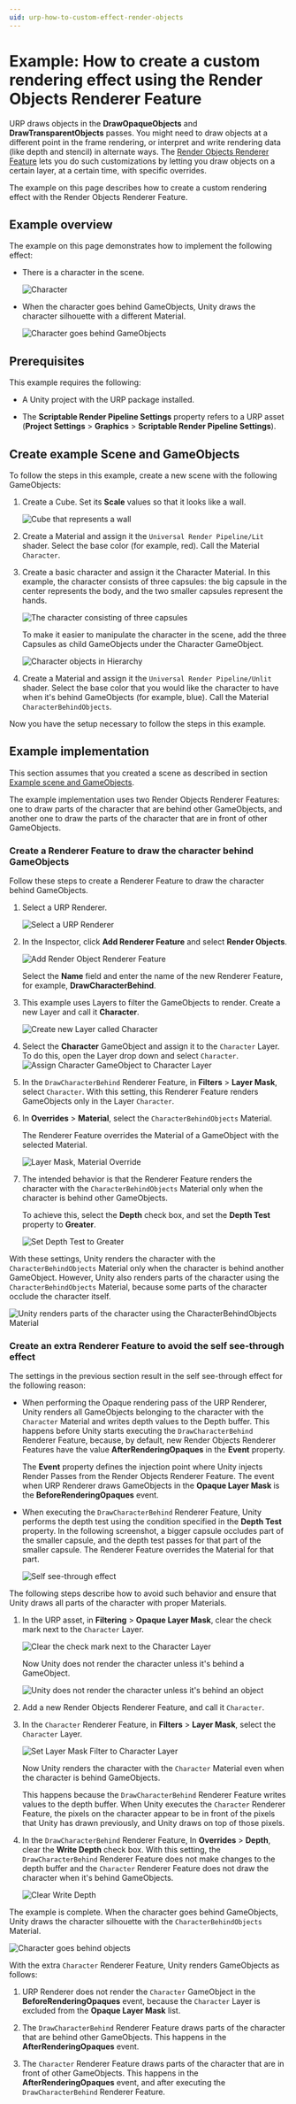 ```yaml
---
uid: urp-how-to-custom-effect-render-objects
---
```

# Example: How to create a custom rendering effect using the Render Objects Renderer Feature

URP draws objects in the **DrawOpaqueObjects** and **DrawTransparentObjects** passes. You might need to draw objects at a different point in the frame rendering, or interpret and write rendering data (like depth and stencil) in alternate ways. The [Render Objects Renderer Feature](renderer-feature-render-objects.md) lets you do such customizations by letting you draw objects on a certain layer, at a certain time, with specific overrides.

The example on this page describes how to create a custom rendering effect with the Render Objects Renderer Feature.

## Example overview

The example on this page demonstrates how to implement the following effect:

* There is a character in the scene.

    ![Character](../Images/how-to-render-objects/character.png)

* When the character goes behind GameObjects, Unity draws the character silhouette with a different Material.

    ![Character goes behind GameObjects](../Images/how-to-render-objects/character-goes-behind-object.gif)

## Prerequisites

This example requires the following:

* A Unity project with the URP package installed.

* The **Scriptable Render Pipeline Settings** property refers to a URP asset (**Project Settings** > **Graphics** > **Scriptable Render Pipeline Settings**).

## Create example Scene and GameObjects<a name="example-objects"></a>

To follow the steps in this example, create a new scene with the following GameObjects:

1. Create a Cube. Set its **Scale** values so that it looks like a wall.

    ![Cube that represents a wall](../Images/how-to-render-objects/rendobj-cube-wall.png)

2. Create a Material and assign it the `Universal Render Pipeline/Lit` shader. Select the base color (for example, red). Call the Material `Character`.

3. Create a basic character and assign it the Character Material. In this example, the character consists of three capsules: the big capsule in the center represents the body, and the two smaller capsules represent the hands.

    ![The character consisting of three capsules](../Images/how-to-render-objects/character-views-side-top-persp.png)

    To make it easier to manipulate the character in the scene, add the three Capsules as child GameObjects under the Character GameObject.

    ![Character objects in Hierarchy](../Images/how-to-render-objects/character-in-hierarchy.png)

4. Create a Material and assign it the `Universal Render Pipeline/Unlit` shader. Select the base color that you would like the character to have when it's behind GameObjects (for example, blue). Call the Material `CharacterBehindObjects`.

Now you have the setup necessary to follow the steps in this example.

## Example implementation

This section assumes that you created a scene as described in section [Example scene and GameObjects](#example-objects).

The example implementation uses two Render Objects Renderer Features: one to draw parts of the character that are behind other GameObjects, and another one to draw the parts of the character that are in front of other GameObjects.

### Create a Renderer Feature to draw the character behind GameObjects

Follow these steps to create a Renderer Feature to draw the character behind GameObjects.

1. Select a URP Renderer.

    ![Select a URP Renderer](../Images/how-to-render-objects/rendobj-select-urp-renderer.png)

2. In the Inspector, click **Add Renderer Feature** and select **Render Objects**.

    ![Add Render Object Renderer Feature](../Images/how-to-render-objects/rendobj-add-rend-obj.png)

    Select the **Name** field and enter the name of the new Renderer Feature, for example, **DrawCharacterBehind**.

3. This example uses Layers to filter the GameObjects to render. Create a new Layer and call it **Character**.

    ![Create new Layer called Character](../Images/how-to-render-objects/rendobj-new-layer-character.png)

4. Select the **Character** GameObject and assign it to the `Character` Layer. To do this, open the Layer drop down and select `Character`.
    ![Assign Character GameObject to Character Layer](../Images/how-to-render-objects/rendobj-assign-character-gameobject-layer.png)

5. In the `DrawCharacterBehind` Renderer Feature, in **Filters** > **Layer Mask**, select `Character`. With this setting, this Renderer Feature renders GameObjects only in the Layer `Character`.

6. In **Overrides** > **Material**, select the `CharacterBehindObjects` Material.

    The Renderer Feature overrides the Material of a GameObject with the selected Material.

    ![Layer Mask, Material Override](../Images/how-to-render-objects/rendobj-change-layer-override-material.png)

7. The intended behavior is that the Renderer Feature renders the character with the `CharacterBehindObjects` Material only when the character is behind other GameObjects.

    To achieve this, select the **Depth** check box, and set the **Depth Test** property to **Greater**.

    ![Set Depth Test to Greater](../Images/how-to-render-objects/rendobj-depth-greater.png)

With these settings, Unity renders the character with the `CharacterBehindObjects` Material only when the character is behind another GameObject. However, Unity also renders parts of the character using the `CharacterBehindObjects` Material, because some parts of the character occlude the character itself.

![Unity renders parts of the character using the `CharacterBehindObjects` Material](../Images/how-to-render-objects/character-depth-test-greater.gif)

### Create an extra Renderer Feature to avoid the self see-through effect

The settings in the previous section result in the self see-through effect for the following reason:

* When performing the Opaque rendering pass of the URP Renderer, Unity renders all GameObjects belonging to the character with the `Character` Material and writes depth values to the Depth buffer. This happens before Unity starts executing the `DrawCharacterBehind` Renderer Feature, because, by default, new Render Objects Renderer Features have the value **AfterRenderingOpaques** in the **Event** property.

    The **Event** property defines the injection point where Unity injects Render Passes from the Render Objects Renderer Feature. The event when URP Renderer draws GameObjects in the **Opaque Layer Mask** is the **BeforeRenderingOpaques** event.

* When executing the `DrawCharacterBehind` Renderer Feature, Unity performs the depth test using the condition specified in the **Depth Test** property. In the following screenshot, a bigger capsule occludes part of the smaller capsule, and the depth test passes for that part of the smaller capsule. The Renderer Feature overrides the Material for that part.

    ![Self see-through effect](../Images/how-to-render-objects/rendobj-depth-greater-see-through.png)

The following steps describe how to avoid such behavior and ensure that Unity draws all parts of the character with proper Materials.

1. In the URP asset, in **Filtering** > **Opaque Layer Mask**, clear the check mark next to the `Character` Layer.

    ![Clear the check mark next to the `Character` Layer](../Images/how-to-render-objects/rendobj-in-urp-asset-clear-character.png)

    Now Unity does not render the character unless it's behind a GameObject.

    ![Unity does not render the character unless it's behind an object](../Images/how-to-render-objects/rendobj-character-only-behind.png)

2. Add a new Render Objects Renderer Feature, and call it `Character`.

3. In the `Character` Renderer Feature, in **Filters** > **Layer Mask**, select the `Character` Layer.

    ![Set Layer Mask Filter to Character Layer](../Images/how-to-render-objects/rendobj-render-objects-character.png)

    Now Unity renders the character with the `Character` Material even when the character is behind GameObjects.

    This happens because the `DrawCharacterBehind` Renderer Feature writes values to the depth buffer. When Unity executes the `Character` Renderer Feature, the pixels on the character appear to be in front of the pixels that Unity has drawn previously, and Unity draws on top of those pixels.

4. In the `DrawCharacterBehind` Renderer Feature, In **Overrides** > **Depth**, clear the **Write Depth** check box. With this setting, the `DrawCharacterBehind` Renderer Feature does not make changes to the depth buffer and the `Character` Renderer Feature does not draw the character when it's behind GameObjects.

    ![Clear Write Depth](../Images/how-to-render-objects/rendobj-render-objects-no-write-depth.png)

The example is complete. When the character goes behind GameObjects, Unity draws the character silhouette with the `CharacterBehindObjects` Material.

![Character goes behind objects](../Images/how-to-render-objects/character-goes-behind-object.gif)

With the extra `Character` Renderer Feature, Unity renders GameObjects as follows:

1. URP Renderer does not render the `Character` GameObject in the **BeforeRenderingOpaques** event, because the `Character` Layer is excluded from the **Opaque Layer Mask** list.

2. The `DrawCharacterBehind` Renderer Feature draws parts of the character that are behind other GameObjects. This happens in the **AfterRenderingOpaques** event.

3. The `Character` Renderer Feature draws parts of the character that are in front of other GameObjects. This happens in the **AfterRenderingOpaques** event, and after executing the `DrawCharacterBehind` Renderer Feature.
